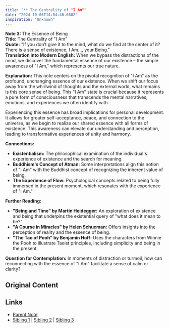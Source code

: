 ```yaml
---
title: "** The Centrality of "I Am""
date: "2024-10-06T14:04:46.660Z"
inspiration: "Unknown"
---
```


  
**Note 3:** The Essence of Being  
**Title:** The Centrality of "I Am"  
**Quote:** "If you don’t give it to the mind, what do we find at the center of it? There is a sense of existence, I Am..., your Being."  
**Translation into Modern English:** When we bypass the distractions of the mind, we discover the fundamental essence of our existence – the simple awareness of "I Am," which represents our true nature.  

**Explanation:** This note centers on the pivotal recognition of "I Am" as the profound, unchanging essence of our existence. When we shift our focus away from the whirlwind of thoughts and the external world, what remains is this core sense of being. This "I Am" state is crucial because it represents a pure form of consciousness that transcends the mental narratives, emotions, and experiences we often identify with. 

Experiencing this essence has broad implications for personal development. It allows for greater self-acceptance, peace, and connection to the universe, as we begin to realize our shared essence with all forms of existence. This awareness can elevate our understanding and perception, leading to transformative experiences of unity and harmony.

**Connections:**  
- **Existentialism:** The philosophical examination of the individual's experience of existence and the search for meaning.  
- **Buddhism's Concept of Atman:** Some interpretations align this notion of "I Am" with the Buddhist concept of recognizing the inherent value of being.  
- **The Experience of Flow:** Psychological concepts related to being fully immersed in the present moment, which resonates with the experience of "I Am."  

**Further Reading:**  
- **"Being and Time" by Martin Heidegger:** An exploration of existence and being that underpins the existential query of "what does it mean to be?"  
- **"A Course in Miracles" by Helen Schucman:** Offers insights into the perception of reality and the essence of being.  
- **"The Tao of Pooh" by Benjamin Hoff:** Uses the characters from Winnie the Pooh to illustrate Taoist principles, including simplicity and being in the present.  

**Question for Contemplation:** In moments of distraction or turmoil, how can reconnecting with the essence of "I Am" facilitate a sense of calm or clarity?  


## Original Content



## Links

- [Parent Note](/parent-note.md)
- [Sibling 1](/zettel1.md) | [Sibling 2](/zettel2.md) | [Sibling 3](/zettel3.md)
